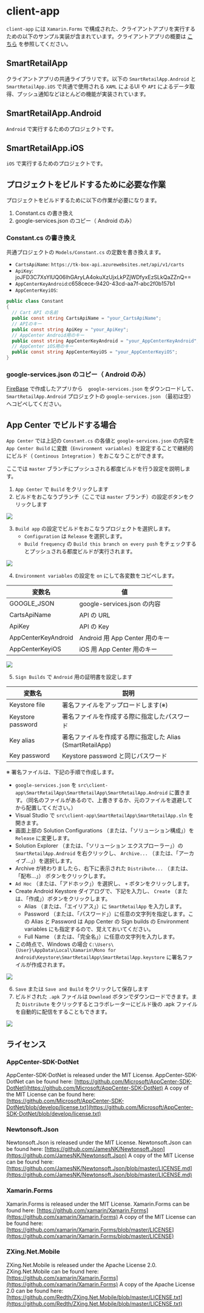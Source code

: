 # client-app

`client-app` には `Xamarin.Forms` で構成された、クライアントアプリを実行するための以下のサンプル実装が含まれています。クライアントアプリの概要は [こちら](../../docs/client-app.md) を参照してください。

## SmartRetailApp

クライアントアプリの共通ライブラリです。以下の `SmartRetailApp.Android` と `SmartRetailApp.iOS` で共通で使用される `XAML` によるUI や `API` によるデータ取得、プッシュ通知などほとんどの機能が実装されています。

## SmartRetailApp.Android

`Android` で実行するためのプロジェクトです。

## SmartRetailApp.iOS

`iOS` で実行するためのプロジェクトです。

## プロジェクトをビルドするために必要な作業
プロジェクトをビルドするために以下の作業が必要になります。

1. Constant.cs の書き換え
1. google-services.json のコピー（ Android のみ）

### Constant.cs の書き換え
共通プロジェクトの `Models/Constant.cs` の定数を書き換えます。

- `CartsApiName`: `https://tk-box-api.azurewebsites.net/api/v1/carts`
- `ApiKey`: joJFD3C7XsYlUQ06IhGAryLA4okuXzUjxLkPZjWDfyxEzSLkQaZZnQ==
- `AppCenterKeyAndroid`:c658cece-9420-43cd-aa7f-abc2f0b157b1
- `AppCenterKeyiOS`: 

```c#
public class Constant
{
  // Cart API の名前
  public const string CartsApiName = "your_CartsApiName";
  // APIのキー
  public const string ApiKey = "your_ApiKey";
  // AppCenter Android用のキー
  public const string AppCenterKeyAndroid = "your_AppCenterKeyAndroid";
  // AppCenter iOS用のキー
  public const string AppCenterKeyiOS = "your_AppCenterKeyiOS";
}
```

### google-services.json のコピー（ Android のみ）
[FireBase](https://console.firebase.google.com/) で作成したアプリから　`google-services.json` をダウンロードして、`SmartRetailApp.Android` プロジェクトの `google-services.json` （最初は空）へコピペしてください。

## App Center でビルドする場合
`App Center` では上記の `Constant.cs` の各値と `google-services.json` の内容を `App Center Build` に変数（`Environment variables`）を設定することで継続的にビルド（ `Continous Integration` ）をおこなうことができます。

ここでは `master` ブランチにプッシュされる都度ビルドを行う設定を説明します。

1. `App Center` で `Build` をクリックします
2. ビルドをおこなうブランチ（ここでは `master` ブランチ）の設定ボタンをクリックします

![](images/client-app-02.png)

3. `Build app` の設定でビルドをおこなうプロジェクトを選択します。
   - `Configuration` は `Release` を選択します。
   - `Build frequency` の `Build this branch on every push` をチェックするとプッシュされる都度ビルドが実行されます。

![](images/client-app-03.png)

4. `Environment variables` の設定を `on` にして各変数をコピペします。

|  変数名  |  値  |
| ---- | ---- |
|  GOOGLE_JSON  |  google-services.json の内容  |
|  CartsApiName  |  API の URL  |
|  ApiKey  |  API の Key  |
|  AppCenterKeyAndroid  |  Android 用 App Center 用のキー  |
|  AppCenterKeyiOS  |  iOS 用 App Center 用のキー  |

![](images/client-app-01.png)

5. `Sign Builds` で `Android` 用の証明書を設定します

|  変数名  |  説明  |
| ---- | ---- |
|  Keystore file  |  署名ファイルをアップロードします(※)  |
|  Keystore password  |  署名ファイルを作成する際に指定したパスワード  |
|  Key alias  |  署名ファイルを作成する際に指定した Alias (SmartRetailApp)  |
|  Key password  |  Keystore password と同じパスワード  |

※ 署名ファイルは、下記の手順で作成します。
- `google-services.json` を `src\client-app\SmartRetailApp\SmartRetailApp\SmartRetailApp.Android` に置きます。（同名のファイルがあるので、上書きするか、元のファイルを退避してから配置してください。）
- Visual Studio で `src\client-app\SmartRetailApp\SmartRetailApp.sln` を開きます。
- 画面上部の Solution Configurations （または、「ソリューション構成」）を `Release` に変更します。
- Solution Explorer （または、「ソリューション エクスプローラー」）の `SmartRetailApp.Android` を右クリックし、 `Archive...` （または、「アーカイブ...」）を選択します。
- Archive が終わりましたら、右下に表示された `Distribute...` （または、「配布...」） ボタンをクリックします。
- `Ad Hoc` （または、「アドホック」）を選択し、 `+` ボタンをクリックします。 
- Create Android Keystore ダイアログで、下記を入力し、 `Create` （または、「作成」）ボタンをクリックします。
  - Alias （または、「エイリアス」）に `SmartRetailApp` を入力します。
  - Password （または、「パスワード」）に任意の文字列を指定します。この Alias と Password は App Center の Sign builds の Environment variables にも指定するので、覚えておいてください。
  - Full Name （または、「完全名」）に任意の文字列を入力します。
- この時点で、Windows の場合 `C:\Users\{User}\AppData\Local\Xamarin\Mono for Android\Keystore\SmartRetailApp\SmartRetailApp.keystore` に署名ファイルが作成されます。

![](images/client-app-04.png)

6. `Save` または `Save and Build` をクリックして保存します
7. ビルドされた `.apk` ファイルは `Download` ボタンでダウンロードできます。また `Distribute` をクリックするとコラボレーターにビルド後の .apk ファイルを自動的に配信をすることもできます。

![](images/client-app-05.png)


## ライセンス

### AppCenter-SDK-DotNet
AppCenter-SDK-DotNet is released under the MIT License.
AppCenter-SDK-DotNet can be found here: [https://github.com/Microsoft/AppCenter-SDK-DotNet](https://github.com/Microsoft/AppCenter-SDK-DotNet)
A copy of the MIT License can be found here: [https://github.com/Microsoft/AppCenter-SDK-DotNet/blob/develop/license.txt](https://github.com/Microsoft/AppCenter-SDK-DotNet/blob/develop/license.txt)

### Newtonsoft.Json
Newtonsoft.Json is released under the MIT License.
Newtonsoft.Json can be found here: [https://github.com/JamesNK/Newtonsoft.Json](https://github.com/JamesNK/Newtonsoft.Json)
A copy of the MIT License can be found here: [https://github.com/JamesNK/Newtonsoft.Json/blob/master/LICENSE.md](https://github.com/JamesNK/Newtonsoft.Json/blob/master/LICENSE.md)

### Xamarin.Forms
Xamarin.Forms is released under the MIT License.
Xamarin.Forms can be found here: [https://github.com/xamarin/Xamarin.Forms](https://github.com/xamarin/Xamarin.Forms)
A copy of the MIT License can be found here: [https://github.com/xamarin/Xamarin.Forms/blob/master/LICENSE](https://github.com/xamarin/Xamarin.Forms/blob/master/LICENSE)


### ZXing.Net.Mobile
ZXing.Net.Mobile is released under the Apache License 2.0.
ZXing.Net.Mobile can be found here: [https://github.com/xamarin/Xamarin.Forms](https://github.com/xamarin/Xamarin.Forms)
A copy of the Apache License 2.0 can be found here: [https://github.com/Redth/ZXing.Net.Mobile/blob/master/LICENSE.txt](https://github.com/Redth/ZXing.Net.Mobile/blob/master/LICENSE.txt)

